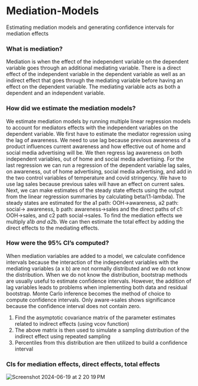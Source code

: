 # Mediation-Models
Estimating mediation models and generating confidence intervals for mediation effects 

### What is mediation?

Mediation is when the effect of the independent variable on the dependent variable goes through an additional mediating variable. There is a direct effect of the independent variable in the dependent variable as well as an indirect effect that goes through the mediating variable before having an effect on the dependent variable. The mediating variable acts as both a dependent and an independent variable.

### How did we estimate the mediation models?

We estimate mediation models by running multiple linear regression models to account for mediators effects with the independent variables on the dependent variable. We first have to estimate the mediator regression using the lag of awareness. We need to use lag because previous awareness of a product influences current awareness and how effective out of home and social media advertising will be. We then regress lag awareness on both independent variables, out of home and social media advertising. For the last regression we can run a regression of the dependent variable lag sales, on awareness, out of home advertising, social media advertising, and add in the two control variables of temperature and covid stringency. We have to use lag sales because previous sales will have an effect on current sales.
Next, we can make estimates of the steady state effects using the output from the linear regression summaries by calculating beta/(1-lambda). The steady states are estimated for the a1 path: OOH->awareness, a2 path: social-> awareness, b path: awareness->sales and the direct paths of c1: OOH->sales, and c2 path social->sales. To find the mediation effects we multiply a1*b and a2*b. We can then estimate the total effect by adding the direct effects to the mediating effects.

### How were the 95% CI’s computed?
When mediation variables are added to a model, we calculate confidence intervals because the interaction of the independent variables with the mediating variables (a x b) are not normally distributed and we do not know the distribution. When we do not know the distribution, bootstrap methods are usually useful to estimate confidence intervals. However, the addition of lag variables leads to problems when implementing both data and residual bootstrap. Monte Carlo inference becomes the method of choice to compute confidence intervals. Only aware->sales shows significance because the confidence interval does not contain zero.
1. Find the asymptotic covariance matrix of the parameter estimates related to indirect effects (using vcov function)
2. The above matrix is then used to simulate a sampling distribution of the indirect effect using repeated sampling
3. Percentiles from this distribution are then utilized to build a confidence interval


### CIs for mediation effects, direct effects, total effects 
![Screenshot 2024-06-19 at 2 20 19 PM](https://github.com/lex910/Mediation-Models/assets/101606445/ee513a9d-7796-46f6-8698-2c0fd8d85e4c)
